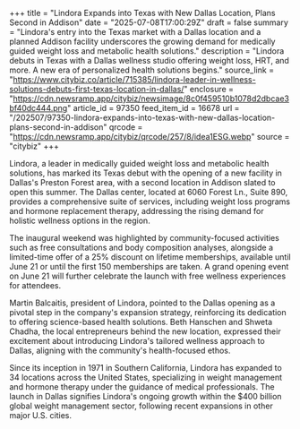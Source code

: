 +++
title = "Lindora Expands into Texas with New Dallas Location, Plans Second in Addison"
date = "2025-07-08T17:00:29Z"
draft = false
summary = "Lindora's entry into the Texas market with a Dallas location and a planned Addison facility underscores the growing demand for medically guided weight loss and metabolic health solutions."
description = "Lindora debuts in Texas with a Dallas wellness studio offering weight loss, HRT, and more. A new era of personalized health solutions begins."
source_link = "https://www.citybiz.co/article/715385/lindora-leader-in-wellness-solutions-debuts-first-texas-location-in-dallas/"
enclosure = "https://cdn.newsramp.app/citybiz/newsimage/8c0f459510b1078d2dbcae3bf40dc444.png"
article_id = 97350
feed_item_id = 16678
url = "/202507/97350-lindora-expands-into-texas-with-new-dallas-location-plans-second-in-addison"
qrcode = "https://cdn.newsramp.app/citybiz/qrcode/257/8/idea1ESG.webp"
source = "citybiz"
+++

<p>Lindora, a leader in medically guided weight loss and metabolic health solutions, has marked its Texas debut with the opening of a new facility in Dallas's Preston Forest area, with a second location in Addison slated to open this summer. The Dallas center, located at 6060 Forest Ln., Suite 890, provides a comprehensive suite of services, including weight loss programs and hormone replacement therapy, addressing the rising demand for holistic wellness options in the region.</p><p>The inaugural weekend was highlighted by community-focused activities such as free consultations and body composition analyses, alongside a limited-time offer of a 25% discount on lifetime memberships, available until June 21 or until the first 150 memberships are taken. A grand opening event on June 21 will further celebrate the launch with free wellness experiences for attendees.</p><p>Martin Balcaitis, president of Lindora, pointed to the Dallas opening as a pivotal step in the company's expansion strategy, reinforcing its dedication to offering science-based health solutions. Beth Hanschen and Shweta Chadha, the local entrepreneurs behind the new location, expressed their excitement about introducing Lindora's tailored wellness approach to Dallas, aligning with the community's health-focused ethos.</p><p>Since its inception in 1971 in Southern California, Lindora has expanded to 34 locations across the United States, specializing in weight management and hormone therapy under the guidance of medical professionals. The launch in Dallas signifies Lindora's ongoing growth within the $400 billion global weight management sector, following recent expansions in other major U.S. cities.</p>